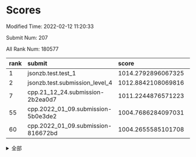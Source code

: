 # Scores

Modified Time: 2022-02-12 11:20:33

Submit Num: 207

All Rank Num: 180577

| rank |               submit               |       score        |       sigma        | pk_num |
| :--- | :--------------------------------- | :----------------- | :----------------- | :----- |
| 1    | jsonzb.test.test_1                 | 1014.2792896067325 | 0.8371563934719035 | 3489   |
| 2    | jsonzb.test.submission_level_4     | 1012.8842108069816 | 0.7878231875742966 | 3492   |
| 7    | cpp.21_12_24.submission-2b2ea0d7   | 1011.2244876571223 | 0.7638896240324119 | 3491   |
| 55   | cpp.2022_01_09.submission-5b0e3de2 | 1004.7686284097031 | 0.7127840413885222 | 3486   |
| 60   | cpp.2022_01_09.submission-816672bd | 1004.2655585101708 | 0.7219547024630801 | 3488   |


<details>
<summary>全部</summary>

| rank |                 submit                 |       score        |       sigma        | pk_num |
| :--- | :------------------------------------- | :----------------- | :----------------- | :----- |
| 1    | jsonzb.test.test_1                     | 1014.2792896067325 | 0.8371563934719035 | 3489   |
| 2    | jsonzb.test.submission_level_4         | 1012.8842108069816 | 0.7878231875742966 | 3492   |
| 3    | gobigger.level_3.submission_level_3_28 | 1011.5723605254283 | 0.7588023796395879 | 3494   |
| 4    | gobigger.level_3.submission_level_3_11 | 1011.4325856540124 | 0.7612019167400462 | 3493   |
| 5    | gobigger.level_3.submission_level_3_40 | 1011.2934536758893 | 0.7799371011851656 | 3492   |
| 6    | gobigger.level_3.submission_level_3_26 | 1011.2930488880417 | 0.7371365004356238 | 3492   |
| 7    | cpp.21_12_24.submission-2b2ea0d7       | 1011.2244876571223 | 0.7638896240324119 | 3491   |
| 8    | gobigger.level_3.submission_level_3_46 | 1011.1108282040519 | 0.7691187900271104 | 3487   |
| 9    | gobigger.level_3.submission_level_3_21 | 1011.0269786431749 | 0.7678976695094148 | 3489   |
| 10   | gobigger.level_3.submission_level_3_16 | 1011.0129505727518 | 0.7843818780900595 | 3485   |
| 11   | gobigger.level_3.submission_level_3_45 | 1010.9430634358062 | 0.7525076877771124 | 3489   |
| 12   | gobigger.level_3.submission_level_3_20 | 1010.924178895758  | 0.7962456994496193 | 3482   |
| 13   | gobigger.level_3.submission_level_3_5  | 1010.8196591437859 | 0.7835480418138001 | 3489   |
| 14   | gobigger.level_3.submission_level_3_7  | 1010.7807477476125 | 0.784239654530689  | 3491   |
| 15   | gobigger.level_3.submission_level_3_18 | 1010.6278008400886 | 0.7475991874158339 | 3487   |
| 16   | gobigger.level_3.submission_level_3_35 | 1010.623104493808  | 0.7825753869023879 | 3491   |
| 17   | gobigger.level_3.submission_level_3_13 | 1010.6075459458823 | 0.7661549478992852 | 3485   |
| 18   | gobigger.level_3.submission_level_3_38 | 1010.4704175573244 | 0.7602537277395024 | 3489   |
| 19   | gobigger.level_3.submission_level_3_2  | 1010.3791417497392 | 0.7562501447052798 | 3492   |
| 20   | gobigger.level_3.submission_level_3_29 | 1010.2579494314075 | 0.7475743532073785 | 3490   |
| 21   | gobigger.level_3.submission_level_3_23 | 1010.1422112869272 | 0.7608038620141856 | 3487   |
| 22   | gobigger.level_3.submission_level_3_48 | 1010.1241682062998 | 0.7579077550046885 | 3489   |
| 23   | gobigger.level_3.submission_level_3_27 | 1010.1022354092507 | 0.7635228377216419 | 3492   |
| 24   | gobigger.level_3.submission_level_3_41 | 1010.0111101679771 | 0.7407938471319594 | 3494   |
| 25   | gobigger.level_3.submission_level_3_10 | 1009.9535140223667 | 0.7330765156898357 | 3495   |
| 26   | gobigger.level_3.submission_level_3_14 | 1009.850129432259  | 0.7345541853870587 | 3492   |
| 27   | gobigger.level_3.submission_level_3_39 | 1009.7946171358116 | 0.7497154395445452 | 3488   |
| 28   | gobigger.level_3.submission_level_3_43 | 1009.7541463543713 | 0.7418880550830984 | 3487   |
| 29   | gobigger.level_3.submission_level_3_31 | 1009.6940609666918 | 0.7616510957825186 | 3491   |
| 30   | gobigger.level_3.submission_level_3_44 | 1009.6846706440025 | 0.7475686545937239 | 3488   |
| 31   | gobigger.level_3.submission_level_3_17 | 1009.6263362225503 | 0.7493458478552918 | 3487   |
| 32   | gobigger.level_3.submission_level_3_19 | 1009.5820760963527 | 0.7481710165671699 | 3495   |
| 33   | gobigger.level_3.submission_level_3_1  | 1009.5511358112253 | 0.7668735045230488 | 3489   |
| 34   | gobigger.level_3.submission_level_3_24 | 1009.531337777243  | 0.7511132303053583 | 3490   |
| 35   | gobigger.level_3.submission_level_3_42 | 1009.5107443640813 | 0.7842267767614499 | 3493   |
| 36   | gobigger.level_3.submission_level_3_15 | 1009.4206392535921 | 0.7375460424481151 | 3492   |
| 37   | gobigger.level_3.submission_level_3_9  | 1009.3846620265286 | 0.762387499046536  | 3492   |
| 38   | gobigger.level_3.submission_level_3_32 | 1009.3466618364278 | 0.7633281486359569 | 3491   |
| 39   | gobigger.level_3.submission_level_3_49 | 1009.3207150658089 | 0.7534276273049261 | 3486   |
| 40   | gobigger.level_3.submission_level_3_37 | 1009.2534740229677 | 0.7558986711290974 | 3489   |
| 41   | gobigger.level_3.submission_level_3_25 | 1009.1683866870229 | 0.7375224268522985 | 3492   |
| 42   | gobigger.level_3.submission_level_3_6  | 1009.140174739754  | 0.7272746610069832 | 3490   |
| 43   | gobigger.level_3.submission_level_3_8  | 1009.023858072089  | 0.7323573878197759 | 3489   |
| 44   | gobigger.level_3.submission_level_3_30 | 1009.0018663910604 | 0.763159306264543  | 3487   |
| 45   | gobigger.level_3.submission_level_3_4  | 1008.9552114724198 | 0.7420784761292264 | 3487   |
| 46   | gobigger.level_3.submission_level_3_36 | 1008.8914638682846 | 0.7477155407494573 | 3492   |
| 47   | gobigger.level_3.submission_level_3_3  | 1008.8536927838655 | 0.7458980171043892 | 3494   |
| 48   | gobigger.level_3.submission_level_3_12 | 1008.7220146917066 | 0.7710166509503891 | 3492   |
| 49   | gobigger.level_3.submission_level_3_34 | 1008.6665305960561 | 0.7467752554134992 | 3486   |
| 50   | gobigger.level_3.submission_level_3_0  | 1008.6641619357521 | 0.7576132063674083 | 3496   |
| 51   | gobigger.level_3.submission_level_3_47 | 1008.5541215010071 | 0.7358542568465546 | 3486   |
| 52   | gobigger.level_3.submission_level_3_22 | 1008.4652613495131 | 0.7585811926559028 | 3490   |
| 53   | gobigger.level_3.submission_level_3_33 | 1007.5455710272817 | 0.7313431051268527 | 3486   |
| 54   | gobigger.level_1.submission_level_1_34 | 1004.8648370488892 | 0.7229645756608919 | 3486   |
| 55   | cpp.2022_01_09.submission-5b0e3de2     | 1004.7686284097031 | 0.7127840413885222 | 3486   |
| 56   | gobigger.level_1.submission_level_1_5  | 1004.7653844475034 | 0.7248289454609244 | 3492   |
| 57   | gobigger.level_1.submission_level_1_30 | 1004.5417727946941 | 0.7081992646087848 | 3489   |
| 58   | gobigger.level_1.submission_level_1_6  | 1004.350207631848  | 0.7238371181989988 | 3490   |
| 59   | gobigger.level_1.submission_level_1_9  | 1004.2730925673652 | 0.7136258560700981 | 3489   |
| 60   | cpp.2022_01_09.submission-816672bd     | 1004.2655585101708 | 0.7219547024630801 | 3488   |
| 61   | gobigger.level_1.submission_level_1_18 | 1004.1901426127561 | 0.7129970166641131 | 3493   |
| 62   | gobigger.level_1.submission_level_1_1  | 1004.1595688781968 | 0.7198430888630968 | 3492   |
| 63   | gobigger.level_1.submission_level_1_29 | 1004.1588097694845 | 0.7301019399417173 | 3484   |
| 64   | gobigger.level_1.submission_level_1_19 | 1004.0430630976077 | 0.7087442610256598 | 3489   |
| 65   | gobigger.level_1.submission_level_1_16 | 1004.0318387224968 | 0.7287863368904796 | 3485   |
| 66   | gobigger.level_1.submission_level_1_45 | 1003.9554314632138 | 0.7159824624633485 | 3483   |
| 67   | gobigger.level_1.submission_level_1_37 | 1003.887159581343  | 0.7215825156130805 | 3487   |
| 68   | gobigger.level_1.submission_level_1_49 | 1003.8869260221552 | 0.7246845075119478 | 3489   |
| 69   | gobigger.level_1.submission_level_1_35 | 1003.8658749699417 | 0.7238433421353074 | 3489   |
| 70   | gobigger.level_1.submission_level_1_23 | 1003.8419831131868 | 0.7172564443050925 | 3485   |
| 71   | gobigger.level_1.submission_level_1_33 | 1003.8247007253817 | 0.7104139420133979 | 3486   |
| 72   | gobigger.level_1.submission_level_1_22 | 1003.8215227396322 | 0.7040556289386982 | 3483   |
| 73   | gobigger.level_1.submission_level_1_44 | 1003.8140995647008 | 0.7249430521711228 | 3494   |
| 74   | gobigger.level_1.submission_level_1_28 | 1003.7915418311383 | 0.7224398234565169 | 3492   |
| 75   | gobigger.level_1.submission_level_1_3  | 1003.7630159280221 | 0.7282293002853499 | 3488   |
| 76   | gobigger.level_1.submission_level_1_36 | 1003.6822373611157 | 0.7115646798736738 | 3491   |
| 77   | gobigger.level_1.submission_level_1_26 | 1003.6409990786165 | 0.7117601299033237 | 3481   |
| 78   | gobigger.level_1.submission_level_1_43 | 1003.5958276952733 | 0.7224306193939198 | 3481   |
| 79   | gobigger.level_1.submission_level_1_27 | 1003.5941385763099 | 0.7227557837163285 | 3498   |
| 80   | gobigger.level_1.submission_level_1_21 | 1003.5708886244092 | 0.7076892412936333 | 3491   |
| 81   | gobigger.level_1.submission_level_1_24 | 1003.4600786503878 | 0.710866122743264  | 3493   |
| 82   | gobigger.level_1.submission_level_1_47 | 1003.3272423538765 | 0.7226592422892307 | 3486   |
| 83   | gobigger.level_1.submission_level_1_25 | 1003.2327731218586 | 0.7065504475301289 | 3492   |
| 84   | gobigger.level_1.submission_level_1_48 | 1003.230055449611  | 0.7117958032141024 | 3485   |
| 85   | gobigger.level_1.submission_level_1_39 | 1003.1433924609993 | 0.7165518324272955 | 3487   |
| 86   | gobigger.level_1.submission_level_1_20 | 1003.0874475735965 | 0.7236274783720923 | 3489   |
| 87   | gobigger.level_1.submission_level_1_4  | 1003.0599576793347 | 0.7184744914555959 | 3485   |
| 88   | gobigger.level_1.submission_level_1_41 | 1002.9995437161741 | 0.719036687237579  | 3491   |
| 89   | gobigger.level_1.submission_level_1_10 | 1002.929984497952  | 0.7271206417258079 | 3484   |
| 90   | gobigger.level_1.submission_level_1_11 | 1002.9225528838863 | 0.7183861541688066 | 3494   |
| 91   | gobigger.level_1.submission_level_1_38 | 1002.8777508924913 | 0.726632778129076  | 3491   |
| 92   | gobigger.level_1.submission_level_1_8  | 1002.8471695234766 | 0.7026170046634944 | 3487   |
| 93   | gobigger.level_1.submission_level_1_32 | 1002.8140617517655 | 0.733029299131319  | 3492   |
| 94   | gobigger.level_1.submission_level_1_7  | 1002.658551157521  | 0.700042339969332  | 3487   |
| 95   | gobigger.level_1.submission_level_1_13 | 1002.4823547897299 | 0.7075885074016148 | 3491   |
| 96   | gobigger.level_1.submission_level_1_46 | 1002.4474613627725 | 0.7223031728950642 | 3494   |
| 97   | gobigger.level_1.submission_level_1_15 | 1002.4138485701899 | 0.7237426231812115 | 3488   |
| 98   | gobigger.level_1.submission_level_1_42 | 1002.4010660728309 | 0.7165368619497774 | 3488   |
| 99   | gobigger.level_1.submission_level_1_0  | 1002.3900275533819 | 0.7199484930194712 | 3486   |
| 100  | gobigger.level_1.submission_level_1_40 | 1002.2940972133869 | 0.718017269986702  | 3486   |
| 101  | gobigger.level_1.submission_level_1_2  | 1002.1454621034889 | 0.7204498688892493 | 3489   |
| 102  | gobigger.level_1.submission_level_1_14 | 1002.1224009413521 | 0.7193395560298093 | 3486   |
| 103  | gobigger.level_1.submission_level_1_31 | 1002.0384937302125 | 0.7112966206942002 | 3481   |
| 104  | gobigger.level_1.submission_level_1_12 | 1001.805355090373  | 0.7178908694606648 | 3488   |
| 105  | gobigger.level_1.submission_level_1_17 | 1001.4620046122068 | 0.7146005481262904 | 3498   |
| 106  | gobigger.random.submission_random_2    | 997.1464000915737  | 0.7147171972754246 | 3491   |
| 107  | gobigger.random.submission_random_0    | 997.07786914206    | 0.7053871435600545 | 3490   |
| 108  | gobigger.random.submission_random_19   | 997.0717266726924  | 0.7209709057469554 | 3482   |
| 109  | gobigger.random.submission_random_36   | 996.9165959798302  | 0.6997908681918821 | 3489   |
| 110  | gobigger.random.submission_random_7    | 996.8750736167784  | 0.70690132939653   | 3490   |
| 111  | gobigger.random.submission_random_13   | 996.8273863704131  | 0.7010005991246522 | 3494   |
| 112  | gobigger.random.submission_random_16   | 996.8060472304917  | 0.7113679114808534 | 3492   |
| 113  | gobigger.random.submission_random_43   | 996.6842533763291  | 0.7199954080233429 | 3495   |
| 114  | gobigger.random.submission_random_24   | 996.6702536478725  | 0.7106328148595241 | 3485   |
| 115  | gobigger.random.submission_random_48   | 996.6367844334297  | 0.7135013386928508 | 3494   |
| 116  | gobigger.random.submission_random_30   | 996.5326978823695  | 0.7084663910643332 | 3490   |
| 117  | gobigger.random.submission_random_6    | 996.5310018628991  | 0.7095894119702304 | 3488   |
| 118  | gobigger.random.submission_random_8    | 996.4558550346904  | 0.7199249753084102 | 3489   |
| 119  | gobigger.random.submission_random_15   | 996.4437438054063  | 0.7199780098478524 | 3489   |
| 120  | gobigger.random.submission_random_33   | 996.4285437261617  | 0.7017942444972173 | 3493   |
| 121  | gobigger.random.submission_random_32   | 996.3909392822787  | 0.7100884423954625 | 3488   |
| 122  | gobigger.random.submission_random_28   | 996.3820182285971  | 0.7264946619048853 | 3490   |
| 123  | gobigger.random.submission_random_37   | 996.3472815267352  | 0.6939154172132006 | 3493   |
| 124  | gobigger.random.submission_random_3    | 996.2687077379003  | 0.7150342197721823 | 3490   |
| 125  | gobigger.random.submission_random_44   | 996.2340527416246  | 0.7232324962975941 | 3491   |
| 126  | gobigger.random.submission_random_21   | 996.2143652932835  | 0.7150037630247683 | 3493   |
| 127  | gobigger.random.submission_random_11   | 996.1645049393778  | 0.7103337513200699 | 3489   |
| 128  | gobigger.random.submission_random_39   | 996.0853588481377  | 0.7060630181129375 | 3491   |
| 129  | gobigger.random.submission_random_40   | 996.0849971352714  | 0.7018056474759371 | 3491   |
| 130  | gobigger.random.submission_random_41   | 996.0482485779789  | 0.7174115281460601 | 3490   |
| 131  | gobigger.random.submission_random_23   | 996.0434708407541  | 0.7064482584832087 | 3486   |
| 132  | gobigger.random.submission_random_18   | 996.0091451544665  | 0.728139398615602  | 3490   |
| 133  | gobigger.random.submission_random_12   | 995.966257195955   | 0.7110026847314281 | 3491   |
| 134  | gobigger.random.submission_random_14   | 995.9063448743366  | 0.7177979583976679 | 3486   |
| 135  | gobigger.random.submission_random_35   | 995.7775074276386  | 0.710745462584502  | 3487   |
| 136  | gobigger.random.submission_random_22   | 995.7314967455412  | 0.7077014669778242 | 3494   |
| 137  | gobigger.random.submission_random_1    | 995.6936849484692  | 0.7191524036428177 | 3491   |
| 138  | gobigger.random.submission_random_5    | 995.6649595508549  | 0.7276987824634656 | 3494   |
| 139  | gobigger.random.submission_random_38   | 995.6333420915222  | 0.7037793313212024 | 3489   |
| 140  | gobigger.random.submission_random_26   | 995.6141269083139  | 0.7072096439039524 | 3492   |
| 141  | gobigger.random.submission_random_10   | 995.565915043038   | 0.7089635099455245 | 3488   |
| 142  | gobigger.random.submission_random_46   | 995.561262156012   | 0.7247207750267534 | 3495   |
| 143  | gobigger.random.submission_random_4    | 995.5499648387839  | 0.7055282716595399 | 3489   |
| 144  | gobigger.random.submission_random_45   | 995.5419935123201  | 0.719355351716143  | 3488   |
| 145  | gobigger.random.submission_random_25   | 995.522428081581   | 0.7135151086466025 | 3488   |
| 146  | gobigger.random.submission_random_29   | 995.4649582389854  | 0.706456685086022  | 3491   |
| 147  | gobigger.random.submission_random_49   | 995.356482397281   | 0.7054086023692361 | 3490   |
| 148  | gobigger.random.submission_random_34   | 995.3369549211016  | 0.7239799075128603 | 3492   |
| 149  | gobigger.random.submission_random_27   | 995.2811427144992  | 0.7213920784065584 | 3490   |
| 150  | gobigger.random.submission_random_17   | 995.2659801457003  | 0.710116158241627  | 3488   |
| 151  | gobigger.random.submission_random_9    | 994.9042476836805  | 0.7259846840215995 | 3491   |
| 152  | gobigger.random.submission_random_42   | 994.8171499449558  | 0.7157063665550613 | 3494   |
| 153  | gobigger.random.submission_random_20   | 994.6695031057042  | 0.7097660775839446 | 3487   |
| 154  | gobigger.random.submission_random_47   | 994.6676771561814  | 0.7205513773245766 | 3491   |
| 155  | gobigger.random.submission_random_31   | 994.2199112385381  | 0.7111658978850447 | 3482   |
| 156  | gobigger.level_2.submission_level_2_14 | 994.1372562785964  | 0.7217341814079605 | 3493   |
| 157  | gobigger.level_2.submission_level_2_5  | 993.7508912148252  | 0.7362268555825079 | 3488   |
| 158  | gobigger.level_2.submission_level_2_25 | 993.4156235747998  | 0.7361509053544644 | 3488   |
| 159  | gobigger.level_2.submission_level_2_38 | 993.3914844662529  | 0.7375396044344004 | 3485   |
| 160  | gobigger.level_2.submission_level_2_37 | 993.3088259042769  | 0.7373795047252069 | 3490   |
| 161  | gobigger.level_2.submission_level_2_45 | 993.0975270817758  | 0.7302467370310481 | 3490   |
| 162  | gobigger.level_2.submission_level_2_18 | 993.0439753840916  | 0.7343465730988762 | 3490   |
| 163  | gobigger.level_2.submission_level_2_39 | 992.9798203195621  | 0.7400030556667447 | 3493   |
| 164  | gobigger.level_2.submission_level_2_16 | 992.9543086339276  | 0.7393749145134783 | 3488   |
| 165  | gobigger.level_2.submission_level_2_10 | 992.7856819657725  | 0.7524153699507523 | 3485   |
| 166  | gobigger.level_2.submission_level_2_1  | 992.7855140439157  | 0.7307951469130434 | 3490   |
| 167  | gobigger.level_2.submission_level_2_44 | 992.7044623191651  | 0.7196503826803992 | 3490   |
| 168  | gobigger.level_2.submission_level_2_12 | 992.6917457251831  | 0.7627402607177958 | 3493   |
| 169  | gobigger.level_2.submission_level_2_35 | 992.6288915618958  | 0.7447524246668409 | 3493   |
| 170  | gobigger.level_2.submission_level_2_48 | 992.6008203226619  | 0.7370620204480791 | 3490   |
| 171  | gobigger.level_2.submission_level_2_17 | 992.4237784975379  | 0.7438033781046016 | 3488   |
| 172  | gobigger.level_2.submission_level_2_42 | 992.4110362830628  | 0.73166038281447   | 3494   |
| 173  | gobigger.level_2.submission_level_2_27 | 992.4035040139165  | 0.7407096918386706 | 3486   |
| 174  | gobigger.level_2.submission_level_2_4  | 992.3674031009223  | 0.7436726788430196 | 3491   |
| 175  | gobigger.level_2.submission_level_2_20 | 992.3391298346573  | 0.7439386785309625 | 3491   |
| 176  | gobigger.level_2.submission_level_2_32 | 992.3365019529257  | 0.7424295768740491 | 3488   |
| 177  | gobigger.level_2.submission_level_2_2  | 992.1935517965657  | 0.7272429146495717 | 3488   |
| 178  | gobigger.level_2.submission_level_2_6  | 992.1476853682702  | 0.7450591505715726 | 3492   |
| 179  | gobigger.level_2.submission_level_2_9  | 992.1214172647391  | 0.7507550641893537 | 3490   |
| 180  | gobigger.level_2.submission_level_2_43 | 991.9598557587984  | 0.7582350842322558 | 3485   |
| 181  | gobigger.level_2.submission_level_2_3  | 991.8887941519135  | 0.7448797215279064 | 3484   |
| 182  | gobigger.level_2.submission_level_2_49 | 991.8001498764374  | 0.7623124653931955 | 3495   |
| 183  | gobigger.level_2.submission_level_2_0  | 991.7826025625324  | 0.7389631111442334 | 3497   |
| 184  | gobigger.level_2.submission_level_2_23 | 991.7597849616267  | 0.756245893620376  | 3483   |
| 185  | gobigger.level_2.submission_level_2_30 | 991.7581310253338  | 0.7424635842490761 | 3485   |
| 186  | gobigger.level_2.submission_level_2_7  | 991.7559805866365  | 0.7575968455258217 | 3486   |
| 187  | gobigger.level_2.submission_level_2_15 | 991.6184517295902  | 0.758644073090944  | 3484   |
| 188  | gobigger.level_2.submission_level_2_24 | 991.5598411645262  | 0.7383077514724885 | 3490   |
| 189  | gobigger.level_2.submission_level_2_34 | 991.5160643930834  | 0.7357403056516395 | 3486   |
| 190  | gobigger.level_2.submission_level_2_36 | 991.5133201592874  | 0.7397403823808061 | 3495   |
| 191  | gobigger.level_2.submission_level_2_47 | 991.4121357563944  | 0.7490099078817531 | 3492   |
| 192  | gobigger.level_2.submission_level_2_40 | 991.4005183616811  | 0.7465747464245285 | 3492   |
| 193  | gobigger.level_2.submission_level_2_28 | 991.3966466812548  | 0.7486323347086048 | 3489   |
| 194  | gobigger.level_2.submission_level_2_22 | 991.390732659639   | 0.7426812745580118 | 3490   |
| 195  | gobigger.level_2.submission_level_2_33 | 991.2269846114872  | 0.7526177990272824 | 3488   |
| 196  | gobigger.level_2.submission_level_2_13 | 991.2159316543625  | 0.7383197754158387 | 3488   |
| 197  | gobigger.level_2.submission_level_2_19 | 991.2043142981488  | 0.7505177802251084 | 3490   |
| 198  | gobigger.level_2.submission_level_2_46 | 991.1185351010304  | 0.7588510275487907 | 3487   |
| 199  | gobigger.level_2.submission_level_2_41 | 991.0087096951795  | 0.7628780060043816 | 3491   |
| 200  | gobigger.level_2.submission_level_2_29 | 990.9883948215911  | 0.754102965596233  | 3492   |
| 201  | gobigger.level_2.submission_level_2_21 | 990.9839069094531  | 0.745985390498905  | 3492   |
| 202  | gobigger.level_2.submission_level_2_31 | 990.7799506259072  | 0.7287226141361168 | 3490   |
| 203  | gobigger.level_2.submission_level_2_8  | 990.6728354275493  | 0.7766214692982053 | 3490   |
| 204  | gobigger.level_2.submission_level_2_26 | 990.552990538202   | 0.7578466330833341 | 3489   |
| 205  | gobigger.level_2.submission_level_2_11 | 990.3189180079172  | 0.7536129927121759 | 3489   |
| 206  | gobigger.none.submission_none_1        | 979.416891341217   | 1.236897520263939  | 3488   |
| 207  | gobigger.none.submission_none_0        | 975.9553893365731  | 1.3892190430842994 | 3487   |

</details>